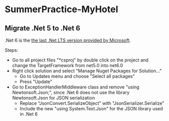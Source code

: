 # SummerPractice-MyHotel

## Migrate .Net 5 to .Net 6
.Net 6 is the [the last .Net LTS version provided by Microsoft](https://dotnet.microsoft.com/en-us/platform/support/policy).

Steps:
* Go to all project files "*csproj" by double click on the project and change the TargetFramework from net5.0 into net6.0
* Right click solution and select "Manage Nuget Packages for Solution..."
  * Go to Updates menu and choose "Select all packages"
  * Press "Update"
* Go to ExceptionHandlerMiddleware class and remove "using Newtonsoft.Json;", since .Net 6 does not use the library Newtonsoft.Json for JSON serialization
  * Replace "JsonConvert.SerializeObject" with "JsonSerializer.Serialize"
  * Include the new "using System.Text.Json" for the JSON library used in .Net 6
